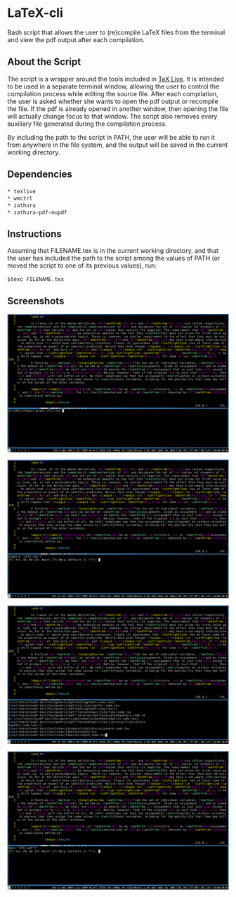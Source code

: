 # LaTeX-cli

Bash script that allows the user to (re)compile LaTeX files from the terminal and view the pdf output after each compilation. 

## About the Script

The script is a wrapper around the tools included in [TeX Live](https://tug.org/texlive/). It is intended to be used in a separate terminal window, allowing the user to control the compilation process while editing the source file. After each compilation, the user is asked whether she wants to open the pdf output or recompile the file. If the pdf is already opened in another window, then opening the file will actually change focus to that window. The script also removes every auxiliary file generated during the compilation process.

By including the path to the script in PATH, the user will be able to run it from anywhere in the file system, and the output will be saved in the current working directory.

## Dependencies

	* texlive 
	* wmctrl
	* zathura 
	* zathura-pdf-mupdf 

## Instructions 

Assuming that FILENAME.tex is in the current working directory, and that the user has included the path to the script among the values of PATH (or moved the script to one of its previous values), run:        

```
$texc FILENAME.tex 
```

## Screenshots

![image_01](/images/image_01.png)

![image_02](/images/image_02.png)

![image_03](/images/image_03.png)

![image_04](/images/image_04.png)
